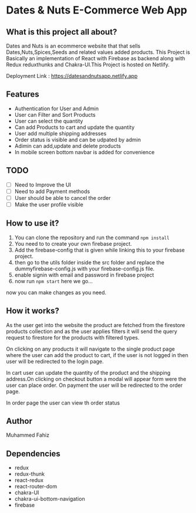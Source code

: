# Dates & Nuts E-Commerce Web App
 

## What is this project all about?
Dates and Nuts is an ecommerce website that that sells Dates,Nuts,Spices,Seeds and related values added products.
This Project is Basically an implementation of React with Firebase as backend along with Redux reduxthunks and Chakra-UI.This Project is hosted on Netlify.

 Deployment Link : https://datesandnutsapp.netlify.app
## Features
- Authentication for User and Admin
- User can Filter and Sort Products
- User can select the quantity
- Can add Products to cart and update the quantity
- User add multiple shipping addresses
- Order status is visible and can be udpated by admin
- Adimin can add,update and delete products
- In mobile screen bottom navbar is added for convenience

## TODO
- [ ] Need to Improve the UI
- [ ] Need to add Payment methods
- [ ] User should be able to cancel the order
- [ ] Make the user profile visible
## How to use it?
1. You can clone the repository and run the command `npm install`
2. You need to to create your own firebase project.
3. Add the firebase-config that is given while linking this to your firebase project.
4. then go to the utils folder inside the src folder and replace the dummyfirebase-config.js with your firebase-config.js file.
5. enable signin with email and password in firebase project 
6. now run `npm start` here we go...

now you can make changes as you need.


## How it works?
 As the user get into the website the product are fetched from the firestore products collection and as the user applies filters it will send the query request to firestore for the products with filtered types.

 On clicking on any products it will navigate to the single product page where the user can add the product to cart, if the user is not logged in then user will be redirected to the login page.

 In cart user can update the quantity of the product and the shipping address.On clicking on checkout button a modal will appear form were the user can place order. On payment the user will be redirected to the order page.

 In order page the user can view th order status 


## Author
Muhammed Fahiz
## Dependencies
 - redux
 - redux-thunk
 - react-redux
 - react-router-dom
 - chakra-UI
 - chakra-ui-bottom-navigation
 - firebase
